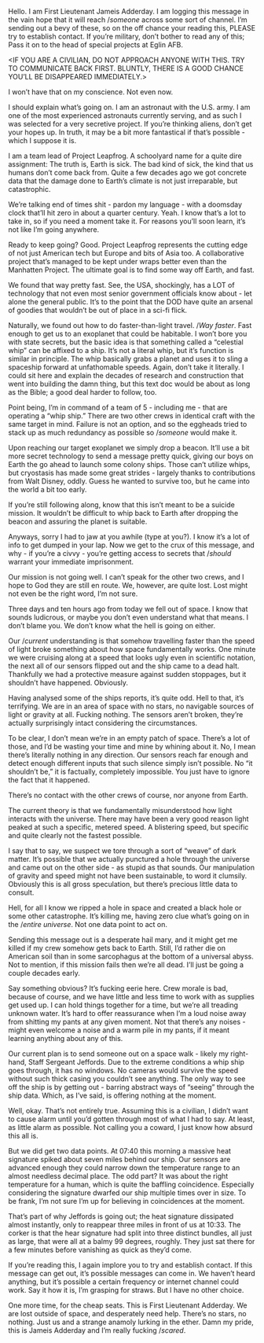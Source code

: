 Hello. I am First Lieutenant Jameis Adderday. I am logging this message in the vain hope that it will reach /*someone* across some sort of channel. I’m sending out a bevy of these, so on the off chance your reading this, PLEASE try to establish contact. If you’re military, don’t bother to read any of this; Pass it on to the head of special projects at Eglin AFB. 

<IF YOU ARE A CIVILIAN, DO NOT APPROACH ANYONE WITH THIS. TRY TO COMMUNICATE BACK FIRST. BLUNTLY, THERE IS A GOOD CHANCE YOU’LL BE DISAPPEARED IMMEDIATELY.> 

I won’t have that on my conscience. Not even now. 

I should explain what’s going on. I am an astronaut with the U.S. army. I am one of the most experienced astronauts currently serving, and as such I was selected for a very secretive project. If you’re thinking aliens, don’t get your hopes up. In truth, it may be a bit more fantastical if that’s possible - which I suppose it is.

I am a team lead of Project Leapfrog. A schoolyard name for a quite dire assignment: The truth is, Earth is sick. The bad kind of sick, the kind that us humans don’t come back from. Quite a few decades ago we got concrete data that the damage done to Earth’s climate is not just irreparable, but catastrophic. 

We’re talking end of times shit - pardon my language - with a doomsday clock that’ll hit zero in about a quarter century. Yeah. I know that’s a lot to take in, so if you need a moment take it. For reasons you’ll soon learn, it’s not like I’m going anywhere.

Ready to keep going? Good. Project Leapfrog represents the cutting edge of not just American tech but Europe and bits of Asia too. A collaborative project that’s managed to be kept under wraps better even than the Manhatten Project. The ultimate goal is to find some way off Earth, and fast. 

We found that way pretty fast. See, the USA, shockingly, has a LOT of technology that not even most senior government officials know about - let alone the general public. It’s to the point that the DOD have quite an arsenal of goodies that wouldn’t be out of place in a sci-fi flick.

Naturally, we found out how to do faster-than-light travel. /*Way faster*. Fast enough to get us to an exoplanet that could be habitable. I won’t bore you with state secrets, but the basic idea is that something called a “celestial whip” can be affixed to a ship. It’s not a literal whip, but it’s function is similar in principle. The whip basically grabs a planet and uses it to sling a spaceship forward at unfathomable speeds. Again, don’t take it literally. I could sit here and explain the decades of research and construction that went into building the damn thing, but this text doc would be about as long as the Bible; a good deal harder to follow, too.

Point being, I’m in command of a team of 5 - including me - that are operating a “whip ship.” There are two other crews in identical craft with the same target in mind. Failure is not an option, and so the eggheads tried to stack up as much redundancy as possible so /*someone* would make it.

Upon reaching our target exoplanet we simply drop a beacon. It’ll use a bit more secret technology to send a message pretty quick, giving our boys on Earth the go ahead to launch some colony ships. Those can’t utilize whips, but cryostasis has made some great strides - largely thanks to contributions from Walt Disney, oddly. Guess he wanted to survive too, but he came into the world a bit too early.

If you’re still following along, know that this isn’t meant to be a suicide mission. It wouldn’t be difficult to whip back to Earth after dropping the beacon and assuring the planet is suitable.

Anyways, sorry I had to jaw at you awhile (type at you?). I know it’s a lot of info to get dumped in your lap. Now we get to the crux of this message, and why - if you’re a civvy - you’re getting access to secrets that /*should* warrant your immediate imprisonment. 

Our mission is not going well. I can’t speak for the other two crews, and I hope to God they are still en route. We, however, are quite lost. Lost might not even be the right word, I’m not sure.

Three days and ten hours ago from today we fell out of space. I know that sounds ludicrous, or maybe you don’t even understand what that means. I don’t blame you. We don’t know what the hell is going on either.

Our /*current* understanding is that somehow travelling faster than the speed of light broke something about how space fundamentally works. One minute we were cruising along at a speed that looks ugly even in scientific notation, the next all of our sensors flipped out and the ship came to a dead halt. Thankfully we had a protective measure against sudden stoppages, but it shouldn’t have happened. Obviously.

Having analysed some of the ships reports, it’s quite odd. Hell to that, it’s terrifying. We are in an area of space with no stars, no navigable sources of light or gravity at all. Fucking nothing. The sensors aren’t broken, they’re actually surprisingly intact considering the circumstances.

To be clear, I don’t mean we’re in an empty patch of space. There’s a lot of those, and I’d be wasting your time and mine by whining about it. No, I mean there’s literally nothing in any direction. Our sensors reach far enough and detect enough different inputs that such silence simply isn’t possible. No “it shouldn’t be,” it is factually, completely impossible. You just have to ignore the fact that it happened. 

There’s no contact with the other crews of course, nor anyone from Earth.

The current theory is that we fundamentally misunderstood how light interacts with the universe. There may have been a very good reason light peaked at such a specific, metered speed. A blistering speed, but specific and quite clearly not the fastest possible. 

I say that to say, we suspect we tore through a sort of “weave” of dark matter. It’s possible that we actually punctured a hole through the universe and came out on the other side - as stupid as that sounds. Our manipulation of gravity and speed might not have been sustainable, to word it clumsily. Obviously this is all gross speculation, but there’s precious little data to consult. 

Hell, for all I know we ripped a hole in space and created a black hole or some other catastrophe. It’s killing me, having zero clue what’s going on in the /*entire universe*. Not one data point to act on.

Sending this message out is a desperate hail mary, and it might get me killed if my crew somehow gets back to Earth. Still, I’d rather die on American soil than in some sarcophagus at the bottom of a universal abyss. Not to mention, if this mission fails then we’re all dead. I’ll just be going a couple decades early. 

Say something obvious? It’s fucking eerie here. Crew morale is bad, because of course, and we have little and less time to work with as supplies get used up. I can hold things together for a time, but we’re all treading unknown water. It’s hard to offer reassurance when I’m a loud noise away from shitting my pants at any given moment. Not that there’s any noises - might even welcome a noise and a warm pile in my pants, if it meant learning anything about any of this.

Our current plan is to send someone out on a space walk - likely my right-hand, Staff Sergeant Jeffords. Due to the extreme conditions a whip ship goes through, it has no windows. No cameras would survive the speed without such thick casing you couldn’t see anything. The only way to see off the ship is by getting out - barring abstract ways of “seeing” through the ship data. Which, as I’ve said, is offering nothing at the moment.

Well, okay. That’s not entirely true. Assuming this is a civilian, I didn’t want to cause alarm until you’d gotten through most of what I had to say. At least, as little alarm as possible. Not calling you a coward, I just know how absurd this all is.

But we did get two data points. At 07:40 this morning a massive heat signature spiked about seven miles behind our ship. Our sensors are advanced enough they could narrow down the temperature range to an almost needless decimal place. The odd part? It was about the right temperature for a human, which is quite the baffling coincidence. Especially considering the signature dwarfed our ship multiple times over in size. To be frank, I’m not sure I’m up for believing in coincidences at the moment.

That’s part of why Jeffords is going out; the heat signature dissipated almost instantly, only to reappear three miles in front of us at 10:33. The corker is that the hear signature had split into three distinct bundles, all just as large, that were all at a balmy 99 degrees, roughly. They just sat there for a few minutes before vanishing as quick as they’d come. 

If you’re reading this, I again implore you to try and establish contact. If this message can get out, it’s possible messages can come in. We haven’t heard anything, but it’s possible a certain frequency or internet channel could work. Say it how it is, I’m grasping for straws. But I have no other choice.

One more time, for the cheap seats. This is First Lieutenant Adderday. We are lost outside of space, and desperately need help. There’s no stars, no nothing. Just us and a strange anamoly lurking in the ether. Damn my pride, this is Jameis Adderday and I’m really fucking /*scared*.